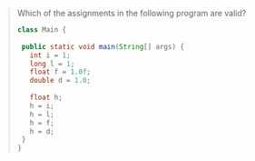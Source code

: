 > Which of the assignments in the following program are valid? 
>
> ```java
> class Main {
>  
>  public static void main(String[] args) {
>    int i = 1;
>    long l = 1;
>    float f = 1.0f;
>    double d = 1.0;
>    
>    float h;
>    h = i;
>    h = l;
>    h = f;
>    h = d;
>  }
> }
> ``` 